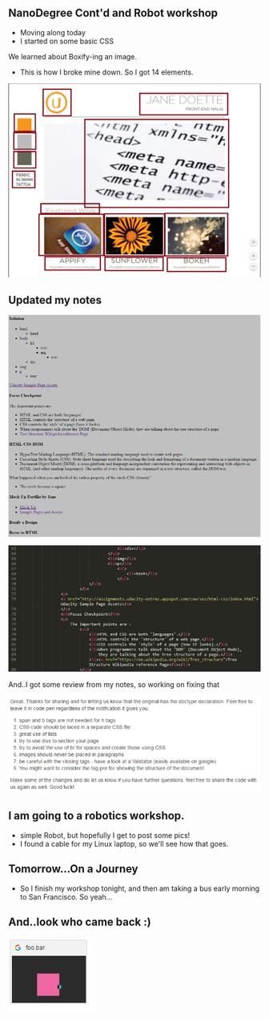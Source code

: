 ## NanoDegree Cont'd and Robot workshop 

- Moving along today 
- I started on some basic CSS

We learned about Boxify-ing an image. 
- This is how I broke mine down.
  So I got 14 elements. 

![ud_008](/images/ud_008.png)

## Updated my notes 

![ud_010](/images/ud_010.png)

![ud_011](/images/ud_011.png)

And..I got some review from my notes, so working on fixing that

![ud_012](/images/ud_012.png)

## I am going to a robotics workshop. 

- simple Robot, but hopefully I get to post some pics!
- I found a cable for my Linux laptop, so we'll see how
  that goes.
  
## Tomorrow...On a Journey

- So I finish my workshop tonight, and then am taking a bus
  early morning to San Francisco. So yeah...

## And..look who came back :)

![ud_009](/images/ud_009.png)




